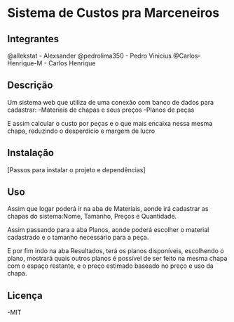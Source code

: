 # Sistema de Custos pra Marceneiros


## Integrantes

@allekstat - Alexsander
@pedrolima350 - Pedro Vinicius
@Carlos-Henrique-M - Carlos Henrique

## Descrição

Um sistema web que utiliza de uma conexão com banco de dados para cadastrar:
-Materiais de chapas e seus preços
-Planos de peças 

E assim calcular o custo por peças e o que mais encaixa nessa mesma chapa, reduzindo o desperdicio e
margem de lucro

## Instalação

[Passos para instalar o projeto e dependências]

## Uso

Assim que logar poderá ir na aba de Materiais, aonde irá cadastrar as chapas do sistema:Nome, Tamanho, Preços e Quantidade.

Assim passando para a aba Planos, aonde poderá escolher o material cadastrado e o tamanho necessário para a peça.

E por fim indo na aba Resultados, terá os planos disponíveis, escolhendo o plano, mostrará quais outros planos é possível de ser feito na mesma chapa com o espaço restante, e o preço estimado baseado no preço e uso da chapa.

## Licença

-MIT